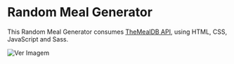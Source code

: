 # Random Meal Generator

This Random Meal Generator consumes [TheMealDB API](https://www.themealdb.com/api.php), using HTML, CSS, JavaScript and Sass.

![Ver Imagem](https://i.imgur.com/dgmegx1.png)

